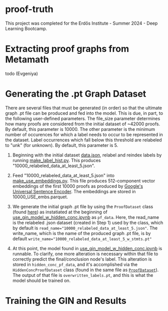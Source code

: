 # proof-truth
This project was completed for the Erdős Institute - Summer 2024 - Deep Learning Bootcamp.

# Extracting proof graphs from Metamath
todo (Evgeniya)

# Generating the .pt Graph Dataset

There are several files that must be generated (in order) so that the ultimate graph .pt file can be produced and fed into the model. This is due, in part, to the following user-defined parameters. The file_size parameter determines how many proofs are considered from the initial dataset of ~42000 proofs. By default, this parameter is 10000. The other parameter is the minimum number of occurences for which a label needs to occur to be represented in the dataset. Label occurrences which fall below this threshold are relabeled to "unk" (for unknown). By default, this parameter is 5.

1. Beginning with the initial dataset [data.json](https://github.com/jableable/proof-truth/blob/main/Model/USE%20GIN%20model/data/raw/data.json), relabel and reindex labels by running [make_label_hist.py](https://github.com/jableable/proof-truth/blob/main/Model/USE%20GIN%20model/make_label_hist.py). This produces "10000_relabeled_data_at_least_5.json".

2. Feed "10000_relabeled_data_at_least_5.json" into [make_use_embeddings.py](https://github.com/jableable/proof-truth/blob/main/Model/USE%20GIN%20model/make_use_embeddings.py). This file produces 512-component vector embeddings of the first 10000 proofs as produced by [Google's Universal Sentence Encoder](https://research.google/pubs/universal-sentence-encoder/). The embeddings are stored in 10000_USE_embs.parquet.

3. We generate the initial graph .pt file by using the <code>ProofDataset</code> class (found [here](https://github.com/jableable/proof-truth/blob/main/Model/USE%20GIN%20model/use_dataset.py])) as instatiated at the beginning of [use_gin_model_w_hidden_conc.ipynb](https://github.com/jableable/proof-truth/blob/main/Model/USE%20GIN%20model/use_gin_model_w_hidden_conc.ipynb) as <code>pf_data</code>. Here, the read_name is the relabeled .json dataset (created in Step 1) used by the class, which by default is <code>read_name="10000_relabeled_data_at_least_5.json"</code>. The write_name, which is the name of the produced graph .pt file, is by default <code>write_name="10000_relabeled_data_at_least_5_w_stmts.pt"</code>

4. At this point, the model found in [use_gin_model_w_hidden_conc.ipynb](https://github.com/jableable/proof-truth/blob/main/Model/USE%20GIN%20model/use_gin_model_w_hidden_conc.ipynb) is runnable. To clarify, one more alteration is necessary within that file to correctly predict the final/conclusion node's label. This alteration is stored in <code>hidden_conc_pf_data</code>, and it's accomplished via the <code>HiddenConcProofDataset</code> class (found in the same file as  [<code>ProofDataset</code>](https://github.com/jableable/proof-truth/blob/main/Model/USE%20GIN%20model/use_dataset.py])). The output of that file is <code>overwritten_labels.pt</code>, and this is what the model should be trained on.

# Training the GIN and Results






